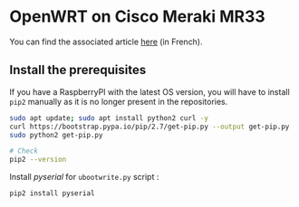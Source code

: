 # OpenWRT on Cisco Meraki MR33

You can find the associated article [here](https://blog.jbriault.fr/installer-openwrt-sur-cisco-meraki-mr33/) (in French).

## Install the prerequisites

If you have a RaspberryPI with the latest OS version, you will have to install `pip2` manually as it is no longer present in the repositories.

```bash
sudo apt update; sudo apt install python2 curl -y
curl https://bootstrap.pypa.io/pip/2.7/get-pip.py --output get-pip.py
sudo python2 get-pip.py

# Check
pip2 --version
```

Install *pyserial* for `ubootwrite.py` script :

```bash
pip2 install pyserial
```

